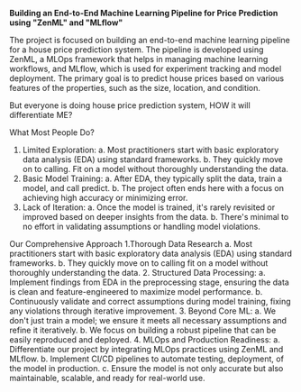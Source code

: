 **Building an End-to-End Machine Learning Pipeline for Price Prediction using "ZenML" and "MLflow"**

The project is focused on building an end-to-end machine learning pipeline for a house price prediction system.
The pipeline is developed using ZenML, a MLOps framework that helps in managing machine learning workflows, and MLflow, which is used for experiment tracking and model deployment.
The primary goal is to predict house prices based on various features of the properties, such as the size, location, and condition.

But everyone is doing house price prediction system, HOW it will differentiate ME?

What Most People Do?
1. Limited Exploration:
    a. Most practitioners start with basic exploratory data analysis (EDA) using standard frameworks.
    b. They quickly move on to calling. Fit on a model without thoroughly understanding the data.
2. Basic Model Training:
    a. After EDA, they typically split the data, train a model, and call predict. 
    b. The project often ends here with a focus on achieving high accuracy or minimizing error.
3. Lack of Iteration:
    a. Once the model is trained, it's rarely revisited or improved based on deeper insights from the data.
    b. There's minimal to no effort in validating assumptions or handling model violations.

Our Comprehensive Approach
1.Thorough Data Research
    a. Most practitioners start with basic exploratory data analysis (EDA) using standard frameworks.
    b. They quickly move on to calling fit on a model without thoroughly understanding the data.
2. Structured Data Processing:
    a. Implement findings from EDA in the preprocessing stage, ensuring the data is clean and feature-engineered to maximize model performance.
    b. Continuously validate and correct assumptions during model training, fixing any violations through iterative improvement.
3. Beyond Core ML:
    a. We don't just train a model; we ensure it meets all necessary assumptions and refine it iteratively.
    b. We focus on building a robust pipeline that can be easily reproduced and deployed.
4. MLOps and Production Readiness:
    a. Differentiate our project by integrating MLOps practices using ZenML and MLflow.
    b. Implement CI/CD pipelines to automate testing, deployment, of the model in production.
    c. Ensure the model is not only accurate but also maintainable, scalable, and ready for real-world use.
    
